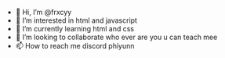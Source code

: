 - 👋 Hi, I’m @frxcyy
- 👀 I’m interested in html and javascript  
- 🌱 I’m currently learning html and css
- 💞️ I’m looking to collaborate who ever are you u can teach mee 
- 📫 How to reach me discord phiyunn

<!---
frxcyy/frxcyy is a ✨ special ✨ repository because its `README.md` (this file) appears on your GitHub profile.
You can click the Preview link to take a look at your changes.
--->
